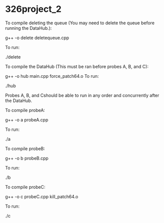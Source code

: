 # 326project_2

To compile deleting the queue (You may need to delete the queue before running the DataHub.):

g++ -o delete deletequeue.cpp 

To run:

./delete

To compile the DataHub (This must be ran before probes A, B, and C):

g++ -o hub main.cpp force_patch64.o
To run:

./hub

Probes A, B, and Cshould be able to run in any order and concurrently after the DataHub.

To compile probeA:

g++ -o a probeA.cpp

To run:

./a

To compile probeB:

g++ -o b probeB.cpp

To run:

./b

To compile probeC:

g++ -o c probeC.cpp kill_patch64.o

To run:

./c
